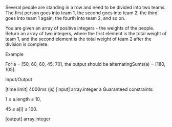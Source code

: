 Several people are standing in a row and need to be divided into two teams. The first person goes into team 1, the second goes into team 2, the third goes into team 1 again, the fourth into team 2, and so on.

You are given an array of positive integers - the weights of the people. Return an array of two integers, where the first element is the total weight of team 1, and the second element is the total weight of team 2 after the division is complete.

Example

For a = [50, 60, 60, 45, 70], the output should be alternatingSums(a) = [180, 105].

Input/Output

[time limit] 4000ms (js)
[input] array.integer a
Guaranteed constraints:

1 ≤ a.length ≤ 10,

45 ≤ a[i] ≤ 100.

[output] array.integer